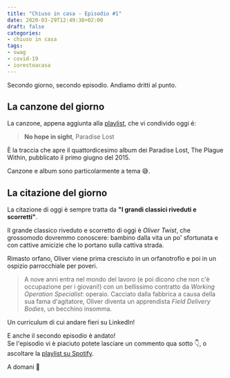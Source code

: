 ```yaml
---
title: "Chiuso in casa - Episodio #1"
date: 2020-03-29T12:49:38+02:00
draft: false
categories:
- chiuso in casa
tags:
- swag
- covid-19
- iorestoacasa
---
```

Secondo giorno, secondo episodio. Andiamo dritti al punto.

## La canzone del giorno
La canzone, appena aggiunta alla [playlist](https://spoti.fi/3apGc1X),
che vi condivido oggi é:

> **No hope in sight**, Paradise Lost

È la traccia che apre il quattordicesimo album dei Paradise Lost, The Plague Within,
pubblicato il primo giugno del 2015.

Canzone e album sono particolarmente a tema 😅.

## La citazione del giorno
La citazione di oggi è sempre tratta da **"I grandi classici riveduti e scorretti"**.  

Il grande classico riveduto e scorretto di oggi è _Oliver Twist_, che grossomodo
dovremmo conoscere: bambino dalla vita un po' sfortunata e con cattive amicizie
che lo portano sulla cattiva strada.  

Rimasto orfano, Oliver viene prima cresciuto in un orfanotrofio e poi in un
ospizio parrocchiale per poveri.

> A nove anni entra nel mondo del lavoro (e poi dicono che non c'è occupazione
per i giovani!) con un bellissimo contratto da _Working Operation Specialist_:
operaio. Cacciato dalla fabbrica a causa della sua fama d'agitatore, Oliver diventa
un apprendista _Field Delivery Bodies_, un becchino insomma.

Un curriculum di cui andare fieri su LinkedIn!

E anche il secondo episodio è andato!  
Se l'episodio vi è piaciuto potete lasciare un commento qua sotto 👇, o ascoltare la [playlist su Spotify](https://spoti.fi/3apGc1X).

A domani 👋
